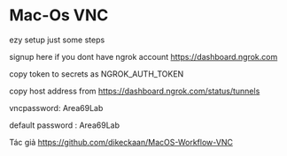 # Mac-Os VNC
ezy setup just some steps

signup here if you dont have ngrok account https://dashboard.ngrok.com

copy token to secrets as NGROK_AUTH_TOKEN

copy host address from https://dashboard.ngrok.com/status/tunnels

vncpassword: Area69Lab

default password : Area69Lab

Tác giả
https://github.com/dikeckaan/MacOS-Workflow-VNC
